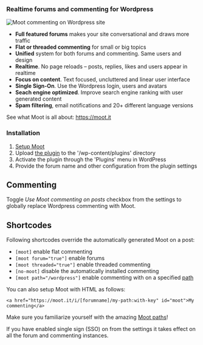 
### Realtime forums and commenting for Wordpress

![Moot commenting on Wordpress site](https://moot.it/docs/img/wp-commenting.png)

- **Full featured forums** makes your site conversational and draws more traffic
- **Flat or threaded commenting** for small or big topics
- **Unified** system for both forums and commenting. Same users and design
- **Realtime**. No page reloads – posts, replies, likes and users appear in realtime
- **Focus on content**. Text focused, uncluttered and linear user interface
- **Single Sign-On**. Use the Wordpress login, users and avatars
- **Seach engine optimized**. Improve search engine ranking with user generated content
- **Spam filtering**, email notifications and 20+ different language versions

See what Moot is all about: https://moot.it

### Installation

1. [Setup Moot](https://moot.it/setup)
2. Upload [the plugin](http://wordpress.org/plugins/moot/) to the '/wp-content/plugins' directory
3. Activate the plugin through the 'Plugins' menu in WordPress
4. Provide the forum name and other configuration from the plugin settings

## Commenting

Toggle *Use Moot commenting on posts* checkbox from the settings to globally replace Wordpress commenting with Moot.

## Shortcodes

Following shortcodes override the automatically generated Moot on a post:

- `[moot]` enable flat commenting
- `[moot forum="true"]` enable forums
- `[moot threaded="true"]` enable threaded commenting
- `[no-moot]` disable the automatically installed commenting
- `[moot path="/wordpress"]` enable commenting with on a specified [path](https://moot.it/docs/getting-started.html#paths)

You can also setup Moot with HTML as follows:

`<a href="https://moot.it/i/[forumname]/my-path:with-key" id="moot">My commenting</a>`

Make sure you familiarize yourself with the amazing [Moot paths](https://moot.it/docs/getting-started.html#paths)!

If you have enabled single sign (SSO) on from the settings it takes effect on all the forum and commenting instances.


